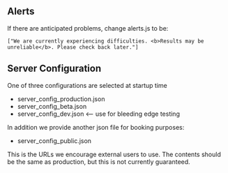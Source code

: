 ## Alerts

If there are anticipated problems, change alerts.js to be:

    ["We are currently experiencing difficulties. <b>Results may be unreliable</b>. Please check back later."]

## Server Configuration

One of three configurations are selected at startup time

 * server_config_production.json
 * server_config_beta.json
 * server_config_dev.json  <-- use for bleeding edge testing

In addition we provide another json file for booking purposes:

 * server_config_public.json

This is the URLs we encourage external users to use. The contents
should be the same as production, but this is not currently
guaranteed.
